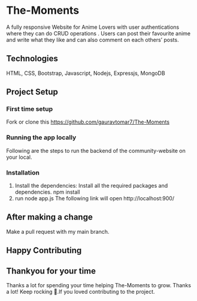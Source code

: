 # The-Moments
A fully responsive Website for Anime Lovers with user authentications where they can do CRUD operations . Users can post their favourite anime and write what they like and can also comment on each others’ posts.
## Technologies
HTML, CSS, Bootstrap, Javascript, Nodejs, Expressjs, MongoDB
## Project Setup
### First time setup
Fork or clone this https://github.com/gauravtomar7/The-Moments
### Running the app locally 
Following are the steps to run the backend of the community-website on your local.
### Installation
1. Install the dependencies: Install all the required packages and dependencies.
   npm install
2. run node app.js
   The following link will open http://localhost:900/
## After making a change
 Make a pull request with my main branch.
## Happy Contributing 
## Thankyou for your time
  Thanks a lot for spending your time helping The-Moments to grow. Thanks a lot! Keep rocking 🍻.If you loved contributing to the project.
  








